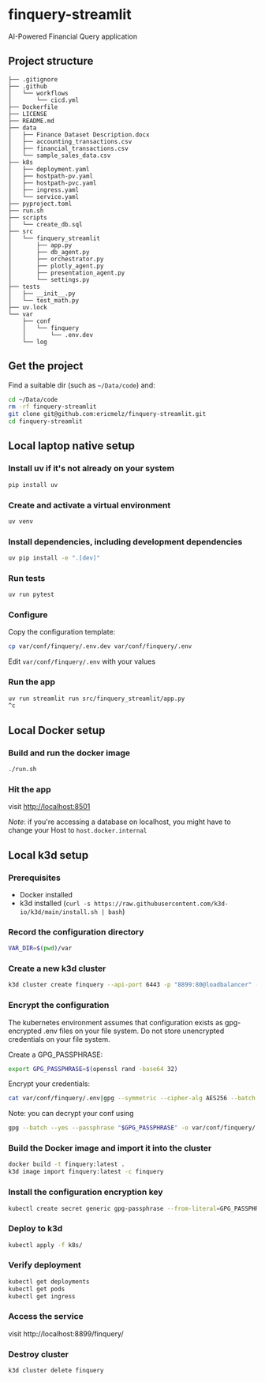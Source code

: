 # finquery-streamlit
AI-Powered Financial Query application

## Project structure
```aiignore
├── .gitignore 
├── .github 
│   └── workflows
│       └── cicd.yml
├── Dockerfile 
├── LICENSE
├── README.md
├── data
│   ├── Finance Dataset Description.docx
│   ├── accounting_transactions.csv
│   ├── financial_transactions.csv
│   └── sample_sales_data.csv
├── k8s
│   ├── deployment.yaml
│   ├── hostpath-pv.yaml
│   ├── hostpath-pvc.yaml
│   ├── ingress.yaml
│   └── service.yaml
├── pyproject.toml
├── run.sh
├── scripts
│   └── create_db.sql
├── src
│   └── finquery_streamlit
│       ├── app.py
│       ├── db_agent.py
│       ├── orchestrator.py
│       ├── plotly_agent.py
│       ├── presentation_agent.py
│       └── settings.py
├── tests
│   ├── __init__.py
│   └── test_math.py
├── uv.lock
└── var
    ├── conf
    │   └── finquery
    │       └── .env.dev
    └── log
```
## Get the project
Find a suitable dir (such as `~/Data/code`) and:
```bash
cd ~/Data/code
rm -rf finquery-streamlit
git clone git@github.com:ericmelz/finquery-streamlit.git
cd finquery-streamlit
```

## Local laptop native setup
### Install uv if it's not already on your system

```bash
pip install uv
```

### Create and activate a virtual environment
```bash
uv venv
```

### Install dependencies, including development dependencies
```bash
uv pip install -e ".[dev]"
```

### Run tests
```bash
uv run pytest
```

### Configure
Copy the configuration template:
```bash
cp var/conf/finquery/.env.dev var/conf/finquery/.env
```
Edit `var/conf/finquery/.env` with your values

### Run the app
```bash
uv run streamlit run src/finquery_streamlit/app.py
^c
```

## Local Docker setup
### Build and run the docker image
```bash
./run.sh
```

### Hit the app
visit <http://localhost:8501>

*Note*: if you're accessing a database on localhost, you might have to
change your Host to `host.docker.internal`

## Local k3d setup
### Prerequisites
- Docker installed
- k3d installed (`curl -s https://raw.githubusercontent.com/k3d-io/k3d/main/install.sh | bash`)

### Record the configuration directory
```bash
VAR_DIR=$(pwd)/var
```
### Create a new k3d cluster
```bash
k3d cluster create finquery --api-port 6443 -p "8899:80@loadbalancer" --volume "$VAR_DIR:/mnt/var@server:0"
```

### Encrypt the configuration
The kubernetes environment assumes that configuration exists as 
gpg-encrypted .env files on your file system.  Do not store unencrypted credentials on your
file system.

Create a GPG_PASSPHRASE:
```bash
export GPG_PASSPHRASE=$(openssl rand -base64 32)
```

Encrypt your credentials: 
```bash
cat var/conf/finquery/.env|gpg --symmetric --cipher-alg AES256 --batch --passphrase "$GPG_PASSPHRASE" -o var/conf/finquery/.env.dev.gpg
```

Note: you can decrypt your conf using
```bash
gpg --batch --yes --passphrase "$GPG_PASSPHRASE" -o var/conf/finquery/.env.dev.decrypted -d var/conf/finquery/.env.dev.gpg                          
```

### Build the Docker image and import it into the cluster
```bash
docker build -t finquery:latest .
k3d image import finquery:latest -c finquery
```

### Install the configuration encryption key
```bash
kubectl create secret generic gpg-passphrase --from-literal=GPG_PASSPHRASE=$GPG_PASSPHRASE
```

### Deploy to k3d
```bash
kubectl apply -f k8s/
```

### Verify deployment
```bash
kubectl get deployments
kubectl get pods
kubectl get ingress
```

### Access the service
visit http://localhost:8899/finquery/

### Destroy cluster
```bash
k3d cluster delete finquery
```